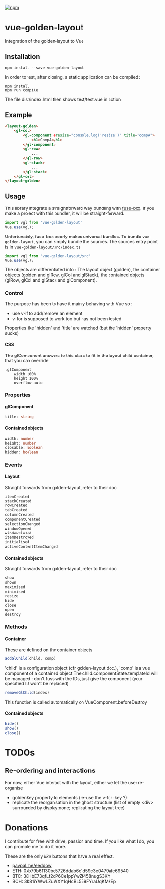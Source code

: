 [![npm](https://img.shields.io/npm/v/vue-golden-layout.svg)](https://www.npmjs.com/package/vue-golden-layout)
# vue-golden-layout
Integration of the golden-layout to Vue
## Installation

```
npm install --save vue-golden-layout
```
In order to test, after cloning, a static application can be compiled :

```
npm install
npm run compile
```
The file dist/index.html then shows test/test.vue in action

## Example

```html
<layout-golden>
	<gl-col>
		<gl-component @resize="console.log('resize')" title="compA">
			<h1>CompA</h1>
		</gl-component>
		<gl-row>
			...
		</gl-row>
		<gl-stack>
			...
		</gl-stack>
	</gl-col>
</layout-golden>
```
## Usage
This library integrate a straightforward way bundling with [fuse-box](fuse-box.org). If you make a project with this bundler, it will be straight-forward.

```javascript
import vgl from 'vue-golden-layout'
Vue.use(vgl);
```
Unfortunately, fuse-box poorly makes universal bundles. To bundle `vue-golden-layout`, you can simply bundle the sources.
The sources entry point is in `vue-golden-layout/src/index.ts`
```javascript
import vgl from 'vue-golden-layout/src'
Vue.use(vgl);
```

The objects are differentiated into : The layout object (golden), the container objects (golden and glRow, glCol and glStack), the contained objects (glRow, glCol and glStack and glComponent).

### Control
The purpose has been to have it mainly behaving with Vue so :
- use v-if to add/remove an element
- v-for is supposed to work too but has not been tested

Properties like 'hidden' and 'title' are watched (but the 'hidden' property sucks)
#### CSS
The glComponent answers to this class to fit in the layout child container, that you can override
```stylus
.glComponent
	width 100%
	height 100%
	overflow auto
```
### Properties
#### glComponent
```typescript
title: string
```
#### Contained objects

```typescript
width: number
height: number
closable: boolean
hidden: boolean
```

### Events
#### Layout 
Straight forwards from golden-layout, refer to their doc
```javascript
itemCreated
stackCreated
rowCreated
tabCreated
columnCreated
componentCreated
selectionChanged
windowOpened
windowClosed
itemDestroyed
initialised
activeContentItemChanged
```
#### Contained objects
Straight forwards from golden-layout, refer to their doc
```javascript
show
shown
maximised
minimised
resize
hide
close
open
destroy
```
### Methods
#### Container
These are defined on the container objects

```javascript
addGlChild(child, comp)
```
'child' is a configuration object (cfr golden-layout doc.), 'comp' is a vue component of a contained object
The child.componentState.templateId will be managed : don't fuss with the IDs, just give the component (your specified ID won't be replaced)
```javascript
removeGlChild(index)
```
This function is called automatically on VueComponent.beforeDestroy
#### Contained objects
```javascript
hide()
show()
close()
```

# TODOs

## Re-ordering and interactions
For now, either Vue interact with the layout, either we let the user re-organise
- goldenKey property to elements (re-use the v-for :key ?)
- replicate the reorganisation in the ghost structure (list of empty &lt;div&gt; surrounded by display:none; replicating the layout tree)

# Donations
I contribute for free with drive, passion and time.
If you like what I do, you can promote me to do it more.

These are the only *like* buttons that have a real effect.

- [paypal.me/eeddow](https://www.paypal.me/eeddow)
- ETH: 0xb79b61130bc5726ddab6c1d59c3e0479afe69540
- BTC: 38HbE73qfLf2qP6Ce1ppYwZf458nugS3KY
- BCH: 3K81iYWwLZuWXY1qHcBL559FYraUqKMkEp